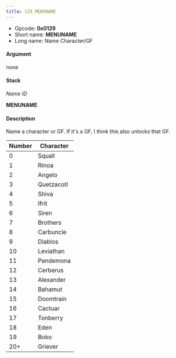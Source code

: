 ```yaml
---
title: 129_MENUNAME
---
```


-   Opcode: **0x0129**
-   Short name: **MENUNAME**
-   Long name: Name Character/GF

#### Argument

none

#### Stack

  
*Name ID*

**MENUNAME**

#### Description

Name a character or GF. If it's a GF, I think this also unlocks that GF.

| Number | Character  |
|--------|------------|
| 0      | Squall     |
| 1      | Rinoa      |
| 2      | Angelo     |
| 3      | Quetzacotl |
| 4      | Shiva      |
| 5      | Ifrit      |
| 6      | Siren      |
| 7      | Brothers   |
| 8      | Carbuncle  |
| 9      | Diablos    |
| 10     | Leviathan  |
| 11     | Pandemona  |
| 12     | Cerberus   |
| 13     | Alexander  |
| 14     | Bahamut    |
| 15     | Doomtrain  |
| 16     | Cactuar    |
| 17     | Tonberry   |
| 18     | Eden       |
| 19     | Boko       |
| 20+    | Griever    |

